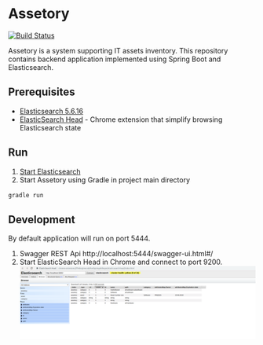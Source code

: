 # Assetory
[![Build Status](https://travis-ci.com/tadeq/Assetory.svg?branch=master)](https://travis-ci.com/tadeq/Assetory)  

Assetory is a system supporting IT assets inventory. This repository contains backend application implemented using Spring Boot and Elasticsearch.
## Prerequisites
* [Elasticsearch 5.6.16](https://www.elastic.co/downloads/past-releases/elasticsearch-5-6-16?fbclid=IwAR1Sl5omtFpABRCbjQa6xJVUMK9ujPdEEUECETpI9GtJvhNEuFggP_ap-XI)
* [ElasticSearch Head](https://chrome.google.com/webstore/detail/elasticsearch-head/ffmkiejjmecolpfloofpjologoblkegm) - Chrome extension that simplify browsing Elasticsearch state
## Run
1. [Start Elasticsearch](https://www.elastic.co/guide/en/elasticsearch/reference/current/starting-elasticsearch.html)
2. Start Assetory using Gradle in project main directory
```bash
gradle run
```
## Development
By default application will run on port 5444.
1. Swagger REST Api
http://localhost:5444/swagger-ui.html#/
2. Start ElasticSearch Head in Chrome and connect to port 9200.
![screen](/src/main/resources/ElasticsearchHead.png)